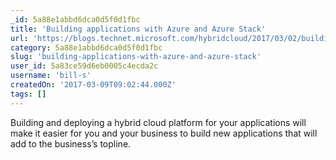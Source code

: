 ```yaml
---
_id: 5a88e1abbd6dca0d5f0d1fbc
title: 'Building applications with Azure and Azure Stack'
url: 'https://blogs.technet.microsoft.com/hybridcloud/2017/03/02/building-applications-with-azure-and-azure-stack/'
category: 5a88e1abbd6dca0d5f0d1fbc
slug: 'building-applications-with-azure-and-azure-stack'
user_id: 5a83ce59d6eb0005c4ecda2c
username: 'bill-s'
createdOn: '2017-03-09T09:02:44.000Z'
tags: []
---
```


Building and deploying a hybrid cloud platform for your applications will make it easier for you and your business to build new applications that will add to the business’s topline. 
